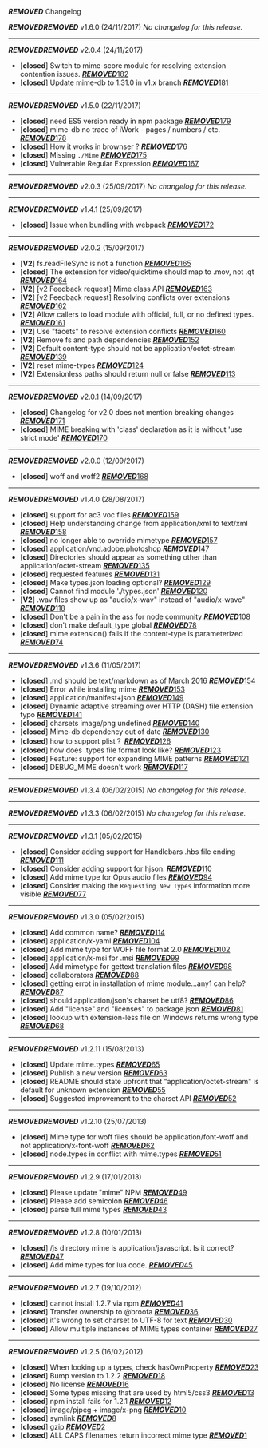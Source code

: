 ***REMOVED*** Changelog

***REMOVED******REMOVED*** v1.6.0 (24/11/2017)
*No changelog for this release.*

---

***REMOVED******REMOVED*** v2.0.4 (24/11/2017)
- [**closed**] Switch to mime-score module for resolving extension contention issues. [***REMOVED***182](https://github.com/broofa/node-mime/issues/182)
- [**closed**] Update mime-db to 1.31.0 in v1.x branch [***REMOVED***181](https://github.com/broofa/node-mime/issues/181)

---

***REMOVED******REMOVED*** v1.5.0 (22/11/2017)
- [**closed**] need ES5 version ready in npm package [***REMOVED***179](https://github.com/broofa/node-mime/issues/179)
- [**closed**] mime-db no trace of iWork - pages / numbers / etc. [***REMOVED***178](https://github.com/broofa/node-mime/issues/178)
- [**closed**] How it works in brownser ? [***REMOVED***176](https://github.com/broofa/node-mime/issues/176)
- [**closed**] Missing `./Mime` [***REMOVED***175](https://github.com/broofa/node-mime/issues/175)
- [**closed**] Vulnerable Regular Expression [***REMOVED***167](https://github.com/broofa/node-mime/issues/167)

---

***REMOVED******REMOVED*** v2.0.3 (25/09/2017)
*No changelog for this release.*

---

***REMOVED******REMOVED*** v1.4.1 (25/09/2017)
- [**closed**] Issue when bundling with webpack [***REMOVED***172](https://github.com/broofa/node-mime/issues/172)

---

***REMOVED******REMOVED*** v2.0.2 (15/09/2017)
- [**V2**] fs.readFileSync is not a function [***REMOVED***165](https://github.com/broofa/node-mime/issues/165)
- [**closed**] The extension for video/quicktime should map to .mov, not .qt [***REMOVED***164](https://github.com/broofa/node-mime/issues/164)
- [**V2**] [v2 Feedback request] Mime class API [***REMOVED***163](https://github.com/broofa/node-mime/issues/163)
- [**V2**] [v2 Feedback request] Resolving conflicts over extensions [***REMOVED***162](https://github.com/broofa/node-mime/issues/162)
- [**V2**] Allow callers to load module with official, full, or no defined types.  [***REMOVED***161](https://github.com/broofa/node-mime/issues/161)
- [**V2**] Use "facets" to resolve extension conflicts [***REMOVED***160](https://github.com/broofa/node-mime/issues/160)
- [**V2**] Remove fs and path dependencies [***REMOVED***152](https://github.com/broofa/node-mime/issues/152)
- [**V2**] Default content-type should not be application/octet-stream [***REMOVED***139](https://github.com/broofa/node-mime/issues/139)
- [**V2**] reset mime-types [***REMOVED***124](https://github.com/broofa/node-mime/issues/124)
- [**V2**] Extensionless paths should return null or false [***REMOVED***113](https://github.com/broofa/node-mime/issues/113)

---

***REMOVED******REMOVED*** v2.0.1 (14/09/2017)
- [**closed**] Changelog for v2.0 does not mention breaking changes [***REMOVED***171](https://github.com/broofa/node-mime/issues/171)
- [**closed**] MIME breaking with 'class' declaration as it is without 'use strict mode' [***REMOVED***170](https://github.com/broofa/node-mime/issues/170)

---

***REMOVED******REMOVED*** v2.0.0 (12/09/2017)
- [**closed**] woff and woff2 [***REMOVED***168](https://github.com/broofa/node-mime/issues/168)

---

***REMOVED******REMOVED*** v1.4.0 (28/08/2017)
- [**closed**] support for ac3 voc files [***REMOVED***159](https://github.com/broofa/node-mime/issues/159)
- [**closed**] Help understanding change from application/xml to text/xml [***REMOVED***158](https://github.com/broofa/node-mime/issues/158)
- [**closed**] no longer able to override mimetype [***REMOVED***157](https://github.com/broofa/node-mime/issues/157)
- [**closed**] application/vnd.adobe.photoshop [***REMOVED***147](https://github.com/broofa/node-mime/issues/147)
- [**closed**] Directories should appear as something other than application/octet-stream [***REMOVED***135](https://github.com/broofa/node-mime/issues/135)
- [**closed**] requested features [***REMOVED***131](https://github.com/broofa/node-mime/issues/131)
- [**closed**] Make types.json loading optional? [***REMOVED***129](https://github.com/broofa/node-mime/issues/129)
- [**closed**] Cannot find module './types.json' [***REMOVED***120](https://github.com/broofa/node-mime/issues/120)
- [**V2**] .wav files show up as "audio/x-wav" instead of "audio/x-wave" [***REMOVED***118](https://github.com/broofa/node-mime/issues/118)
- [**closed**] Don't be a pain in the ass for node community [***REMOVED***108](https://github.com/broofa/node-mime/issues/108)
- [**closed**] don't make default_type global [***REMOVED***78](https://github.com/broofa/node-mime/issues/78)
- [**closed**] mime.extension() fails if the content-type is parameterized [***REMOVED***74](https://github.com/broofa/node-mime/issues/74)

---

***REMOVED******REMOVED*** v1.3.6 (11/05/2017)
- [**closed**] .md should be text/markdown as of March 2016 [***REMOVED***154](https://github.com/broofa/node-mime/issues/154)
- [**closed**] Error while installing mime [***REMOVED***153](https://github.com/broofa/node-mime/issues/153)
- [**closed**] application/manifest+json [***REMOVED***149](https://github.com/broofa/node-mime/issues/149)
- [**closed**] Dynamic adaptive streaming over HTTP (DASH) file extension typo [***REMOVED***141](https://github.com/broofa/node-mime/issues/141)
- [**closed**] charsets image/png undefined [***REMOVED***140](https://github.com/broofa/node-mime/issues/140)
- [**closed**] Mime-db dependency out of date [***REMOVED***130](https://github.com/broofa/node-mime/issues/130)
- [**closed**] how to support plist？ [***REMOVED***126](https://github.com/broofa/node-mime/issues/126)
- [**closed**] how does .types file format look like? [***REMOVED***123](https://github.com/broofa/node-mime/issues/123)
- [**closed**] Feature: support for expanding MIME patterns [***REMOVED***121](https://github.com/broofa/node-mime/issues/121)
- [**closed**] DEBUG_MIME doesn't work [***REMOVED***117](https://github.com/broofa/node-mime/issues/117)

---

***REMOVED******REMOVED*** v1.3.4 (06/02/2015)
*No changelog for this release.*

---

***REMOVED******REMOVED*** v1.3.3 (06/02/2015)
*No changelog for this release.*

---

***REMOVED******REMOVED*** v1.3.1 (05/02/2015)
- [**closed**] Consider adding support for Handlebars .hbs file ending [***REMOVED***111](https://github.com/broofa/node-mime/issues/111)
- [**closed**] Consider adding support for hjson. [***REMOVED***110](https://github.com/broofa/node-mime/issues/110)
- [**closed**] Add mime type for Opus audio files [***REMOVED***94](https://github.com/broofa/node-mime/issues/94)
- [**closed**] Consider making the `Requesting New Types` information more visible [***REMOVED***77](https://github.com/broofa/node-mime/issues/77)

---

***REMOVED******REMOVED*** v1.3.0 (05/02/2015)
- [**closed**] Add common name? [***REMOVED***114](https://github.com/broofa/node-mime/issues/114)
- [**closed**] application/x-yaml [***REMOVED***104](https://github.com/broofa/node-mime/issues/104)
- [**closed**] Add mime type for WOFF file format 2.0 [***REMOVED***102](https://github.com/broofa/node-mime/issues/102)
- [**closed**] application/x-msi for .msi [***REMOVED***99](https://github.com/broofa/node-mime/issues/99)
- [**closed**] Add mimetype for gettext translation files [***REMOVED***98](https://github.com/broofa/node-mime/issues/98)
- [**closed**] collaborators [***REMOVED***88](https://github.com/broofa/node-mime/issues/88)
- [**closed**] getting errot in installation of mime module...any1 can help? [***REMOVED***87](https://github.com/broofa/node-mime/issues/87)
- [**closed**] should application/json's charset be utf8? [***REMOVED***86](https://github.com/broofa/node-mime/issues/86)
- [**closed**] Add "license" and "licenses" to package.json [***REMOVED***81](https://github.com/broofa/node-mime/issues/81)
- [**closed**] lookup with extension-less file on Windows returns wrong type [***REMOVED***68](https://github.com/broofa/node-mime/issues/68)

---

***REMOVED******REMOVED*** v1.2.11 (15/08/2013)
- [**closed**] Update mime.types [***REMOVED***65](https://github.com/broofa/node-mime/issues/65)
- [**closed**] Publish a new version [***REMOVED***63](https://github.com/broofa/node-mime/issues/63)
- [**closed**] README should state upfront that "application/octet-stream" is default for unknown extension [***REMOVED***55](https://github.com/broofa/node-mime/issues/55)
- [**closed**] Suggested improvement to the charset API [***REMOVED***52](https://github.com/broofa/node-mime/issues/52)

---

***REMOVED******REMOVED*** v1.2.10 (25/07/2013)
- [**closed**] Mime type for woff files should be application/font-woff and not application/x-font-woff [***REMOVED***62](https://github.com/broofa/node-mime/issues/62)
- [**closed**] node.types in conflict with mime.types [***REMOVED***51](https://github.com/broofa/node-mime/issues/51)

---

***REMOVED******REMOVED*** v1.2.9 (17/01/2013)
- [**closed**] Please update "mime" NPM [***REMOVED***49](https://github.com/broofa/node-mime/issues/49)
- [**closed**] Please add semicolon [***REMOVED***46](https://github.com/broofa/node-mime/issues/46)
- [**closed**] parse full mime types [***REMOVED***43](https://github.com/broofa/node-mime/issues/43)

---

***REMOVED******REMOVED*** v1.2.8 (10/01/2013)
- [**closed**] /js directory mime is application/javascript. Is it correct? [***REMOVED***47](https://github.com/broofa/node-mime/issues/47)
- [**closed**] Add mime types for lua code. [***REMOVED***45](https://github.com/broofa/node-mime/issues/45)

---

***REMOVED******REMOVED*** v1.2.7 (19/10/2012)
- [**closed**] cannot install 1.2.7 via npm [***REMOVED***41](https://github.com/broofa/node-mime/issues/41)
- [**closed**] Transfer ownership to @broofa [***REMOVED***36](https://github.com/broofa/node-mime/issues/36)
- [**closed**] it's wrong to set charset to UTF-8 for text [***REMOVED***30](https://github.com/broofa/node-mime/issues/30)
- [**closed**] Allow multiple instances of MIME types container [***REMOVED***27](https://github.com/broofa/node-mime/issues/27)

---

***REMOVED******REMOVED*** v1.2.5 (16/02/2012)
- [**closed**] When looking up a types, check hasOwnProperty [***REMOVED***23](https://github.com/broofa/node-mime/issues/23)
- [**closed**] Bump version to 1.2.2 [***REMOVED***18](https://github.com/broofa/node-mime/issues/18)
- [**closed**] No license [***REMOVED***16](https://github.com/broofa/node-mime/issues/16)
- [**closed**] Some types missing that are used by html5/css3 [***REMOVED***13](https://github.com/broofa/node-mime/issues/13)
- [**closed**] npm install fails for 1.2.1 [***REMOVED***12](https://github.com/broofa/node-mime/issues/12)
- [**closed**] image/pjpeg + image/x-png [***REMOVED***10](https://github.com/broofa/node-mime/issues/10)
- [**closed**] symlink [***REMOVED***8](https://github.com/broofa/node-mime/issues/8)
- [**closed**] gzip [***REMOVED***2](https://github.com/broofa/node-mime/issues/2)
- [**closed**] ALL CAPS filenames return incorrect mime type [***REMOVED***1](https://github.com/broofa/node-mime/issues/1)
